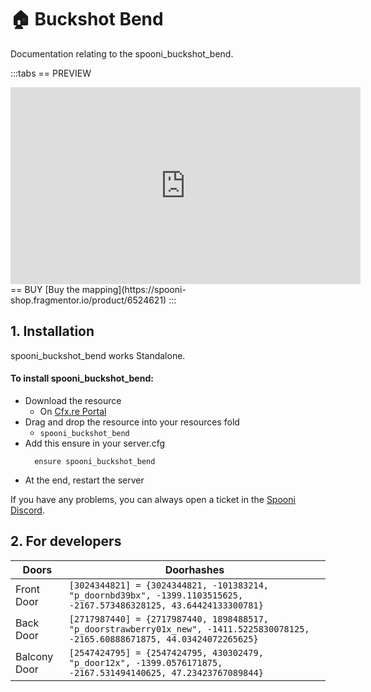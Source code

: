 # 🏠 Buckshot Bend
Documentation relating to the spooni_buckshot_bend.

:::tabs
== PREVIEW
<iframe width="560" height="315" src="https://dunb17ur4ymx4.cloudfront.net/wysiwyg/1218000/f814720d91b3c9e727e2f896172a7a37381004d9.png" frameborder="0" allow="accelerometer; autoplay; clipboard-write; encrypted-media; gyroscope; picture-in-picture; web-share" allowfullscreen></iframe>
== BUY
[Buy the mapping](https://spooni-shop.fragmentor.io/product/6524621)
:::

## 1. Installation
spooni_buckshot_bend works Standalone.  

#### To install spooni_buckshot_bend:
- Download the resource
  - On [Cfx.re Portal](https://portal.cfx.re/)
- Drag and drop the resource into your resources fold
  - `spooni_buckshot_bend`
- Add this ensure in your server.cfg
  ```
    ensure spooni_buckshot_bend
  ```
- At the end, restart the server

If you have any problems, you can always open a ticket in the [Spooni Discord](https://discord.gg/spooni).

## 2. For developers
| Doors                     | Doorhashes
|---------------------------|----------------------------------------------------------------------------------|
| Front Door                | `[3024344821] = {3024344821, -101383214, "p_doornbd39bx", -1399.1103515625, -2167.573486328125, 43.64424133300781}`
| Back Door                 | `[2717987440] = {2717987440, 1898488517, "p_doorstrawberry01x_new", -1411.5225830078125, -2165.60888671875, 44.03424072265625}`
| Balcony Door              | `[2547424795] = {2547424795, 430302479, "p_door12x", -1399.0576171875, -2167.531494140625, 47.23423767089844}`